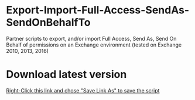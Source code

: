 # Export-Import-Full-Access-SendAs-SendOnBehalfTo
Partner scripts to export, and/or import Full Access, Send As, Send On Behalf of permissions on an Exchange environment (tested on Exchange 2010, 2013, 2016)

# Download latest version

[Right-Click this link and chose "Save Link As" to save the script](https://raw.githubusercontent.com/SammyKrosoft/Export-Import-Full-Access-SendAs-SendOnBehalfTo/master/Export-MailboxFASAPermissions.ps1)
